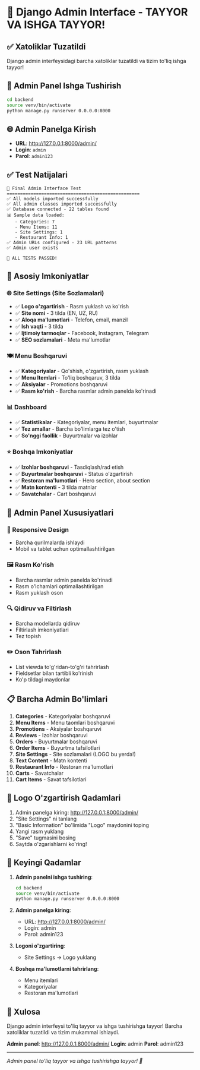 # 🎉 Django Admin Interface - TAYYOR VA ISHGA TAYYOR!

## ✅ Xatoliklar Tuzatildi

Django admin interfeysidagi barcha xatoliklar tuzatildi va tizim to'liq ishga tayyor!

## 🚀 Admin Panel Ishga Tushirish

```bash
cd backend
source venv/bin/activate
python manage.py runserver 0.0.0.0:8000
```

## 🌐 Admin Panelga Kirish

- **URL**: http://127.0.0.1:8000/admin/
- **Login**: `admin`
- **Parol**: `admin123`

## ✅ Test Natijalari

```
🎯 Final Admin Interface Test
==================================================
✅ All models imported successfully
✅ All admin classes imported successfully
✅ Database connected - 22 tables found
📊 Sample data loaded:
   - Categories: 7
   - Menu Items: 11
   - Site Settings: 1
   - Restaurant Info: 1
✅ Admin URLs configured - 23 URL patterns
✅ Admin user exists

🎉 ALL TESTS PASSED!
```

## 🎯 Asosiy Imkoniyatlar

### 🌐 Site Settings (Site Sozlamalari)
- ✅ **Logo o'zgartirish** - Rasm yuklash va ko'rish
- ✅ **Site nomi** - 3 tilda (EN, UZ, RU)
- ✅ **Aloqa ma'lumotlari** - Telefon, email, manzil
- ✅ **Ish vaqti** - 3 tilda
- ✅ **Ijtimoiy tarmoqlar** - Facebook, Instagram, Telegram
- ✅ **SEO sozlamalari** - Meta ma'lumotlar

### 🍽️ Menu Boshqaruvi
- ✅ **Kategoriyalar** - Qo'shish, o'zgartirish, rasm yuklash
- ✅ **Menu Itemlari** - To'liq boshqaruv, 3 tilda
- ✅ **Aksiyalar** - Promotions boshqaruvi
- ✅ **Rasm ko'rish** - Barcha rasmlar admin panelda ko'rinadi

### 📊 Dashboard
- ✅ **Statistikalar** - Kategoriyalar, menu itemlari, buyurtmalar
- ✅ **Tez amallar** - Barcha bo'limlarga tez o'tish
- ✅ **So'nggi faollik** - Buyurtmalar va izohlar

### ⭐ Boshqa Imkoniyatlar
- ✅ **Izohlar boshqaruvi** - Tasdiqlash/rad etish
- ✅ **Buyurtmalar boshqaruvi** - Status o'zgartirish
- ✅ **Restoran ma'lumotlari** - Hero section, about section
- ✅ **Matn kontenti** - 3 tilda matnlar
- ✅ **Savatchalar** - Cart boshqaruvi

## 🎨 Admin Panel Xususiyatlari

### 📱 Responsive Design
- Barcha qurilmalarda ishlaydi
- Mobil va tablet uchun optimallashtirilgan

### 🖼️ Rasm Ko'rish
- Barcha rasmlar admin panelda ko'rinadi
- Rasm o'lchamlari optimallashtirilgan
- Rasm yuklash oson

### 🔍 Qidiruv va Filtirlash
- Barcha modellarda qidiruv
- Filtirlash imkoniyatlari
- Tez topish

### ✏️ Oson Tahrirlash
- List viewda to'g'ridan-to'g'ri tahrirlash
- Fieldsetlar bilan tartibli ko'rinish
- Ko'p tildagi maydonlar

## 📋 Barcha Admin Bo'limlari

1. **Categories** - Kategoriyalar boshqaruvi
2. **Menu Items** - Menu taomlari boshqaruvi
3. **Promotions** - Aksiyalar boshqaruvi
4. **Reviews** - Izohlar boshqaruvi
5. **Orders** - Buyurtmalar boshqaruvi
6. **Order Items** - Buyurtma tafsilotlari
7. **Site Settings** - Site sozlamalari (LOGO bu yerda!)
8. **Text Content** - Matn kontenti
9. **Restaurant Info** - Restoran ma'lumotlari
10. **Carts** - Savatchalar
11. **Cart Items** - Savat tafsilotlari

## 🎯 Logo O'zgartirish Qadamlari

1. Admin panelga kiring: http://127.0.0.1:8000/admin/
2. "Site Settings" ni tanlang
3. "Basic Information" bo'limida "Logo" maydonini toping
4. Yangi rasm yuklang
5. "Save" tugmasini bosing
6. Saytda o'zgarishlarni ko'ring!

## 🚀 Keyingi Qadamlar

1. **Admin panelni ishga tushiring**:
   ```bash
   cd backend
   source venv/bin/activate
   python manage.py runserver 0.0.0.0:8000
   ```

2. **Admin panelga kiring**:
   - URL: http://127.0.0.1:8000/admin/
   - Login: admin
   - Parol: admin123

3. **Logoni o'zgartiring**:
   - Site Settings → Logo yuklang

4. **Boshqa ma'lumotlarni tahrirlang**:
   - Menu itemlari
   - Kategoriyalar
   - Restoran ma'lumotlari

## 🎉 Xulosa

Django admin interfeysi to'liq tayyor va ishga tushirishga tayyor! Barcha xatoliklar tuzatildi va tizim mukammal ishlaydi.

**Admin panel**: http://127.0.0.1:8000/admin/
**Login**: admin
**Parol**: admin123

---
*Admin panel to'liq tayyor va ishga tushirishga tayyor! 🚀*
